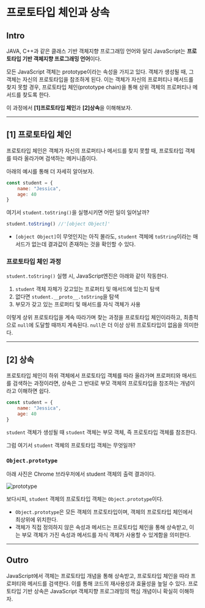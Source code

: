 # 프로토타입 체인과 상속
## Intro
JAVA, C++과 같은 클래스 기반 객체지향 프로그래밍 언어와 달리 JavaScript는 **프로토타입 기반 객체지향 프로그래밍 언어**이다.

모든 JavaScript 객체는 prototype이라는 속성을 가지고 있다. 객체가 생성될 때, 그 객체는 자신의 프로토타입을 참조하게 된다. 이는 객체가 자신의 프로퍼티나 메서드를 찾지 못할 경우, 프로토타입 체인(prototype chain)을 통해 상위 객체의 프로퍼티나 메서드를 찾도록 한다.

이 과정에서 **[1]프로토타입 체인**과 **[2]상속**을 이해해보자.

---

## [1] 프로토타입 체인
프로토타입 체인은 객체가 자신의 프로퍼티나 메서드를 찾지 못할 때, 프로토타입 객체를 따라 올라가며 검색하는 메커니즘이다.

아래의 예시를 통해 더 자세히 알아보자.
```javascript
const student = {
    name: "Jessica",
    age: 40
}
```
여기서 `student.toString()`을 실행시키면 어떤 일이 일어날까?
```javascript
student.toString() //'[object Object]'
```
- `[object Object]`이 무엇인지는 아직 몰라도, `student` 객체에 `toString`이라는 매서드가 없는데 결과값이 존재하는 것을 확인할 수 있다.

### 프로토타입 체인 과정
`student.toString()` 실행 시, JavaScript엔진은 아래와 같이 작동한다.
1. `student` 객체 자체가 갖고있는 프로퍼티 및 매서드에 있는지 탐색
2. 없다면 `student.__proto__.toString`을 탐색
3. 부모가 갖고 있는 프로퍼티 및 매서드를 자식 객체가 사용

이렇게 상위 프로토타입을 계속 따라가며 찾는 과정을 프로토타입 체인이라하고, 최종적으로 `null`에 도달할 때까지 계속된다. `null`은 더 이상 상위 프로토타입이 없음을 의미한다.


---


## [2] 상속
프로토타입 체인이 하위 객체에서 프로토타입 객체를 따라 올라가며 프로퍼티와 매서드를 검색하는 과정이라면, 상속은 그 반대로 부모 객체의 프로토타입을 참조하는 개념이라고 이해하면 쉽다.

```javascript
const student = {
    name: "Jessica",
    age: 40
}
```
`student` 객체가 생성될 때 `student` 객체는 부모 객체, 즉 프로토타입 객체를 참조한다.

그럼 여기서 `student` 객체의 프로토타입 객체는 무엇일까?

### `Object.prototype`

아래 사진은 Chrome 브라우저에서 student 객체의 출력 결과이다.

 ![prototype](https://github.com/red-dev-Mark/TIL/assets/93127663/b3a9236a-13ab-4cb0-b43e-bfcce01b28b9)

보다시피, `student` 객체의 프로토타입 객체는 `Object.prototype`이다.

- `Object.prototype`은 모든 객체의 프로토타입이며, 객체의 프로토타입 체인에서 최상위에 위치한다.
- 객체가 직접 정의하지 않은 속성과 메서드는 프로토타입 체인을 통해 상속받고, 이는 부모 객체가 가진 속성과 메서드를 자식 객체가 사용할 수 있게함을 의미한다.

---
## Outro

JavaScript에서 객체는 프로토타입 개념을 통해 상속받고, 프로토타입 체인을 따라 프로퍼티와 메서드를 검색한다. 이를 통해 코드의 재사용성과 효율성을 높일 수 있다. 프로토타입 기반 상속은 JavaScript 객체지향 프로그래밍의 핵심 개념이니 확실히 이해하자.
